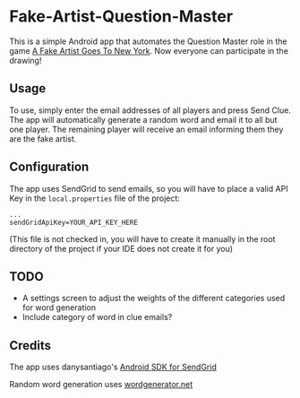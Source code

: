 # Fake-Artist-Question-Master
This is a simple Android app that automates the Question Master role in the game [A Fake Artist Goes To New York](https://oinkgms.com/en/a-fake-artist-goes-to-new-york).
Now everyone can participate in the drawing!

## Usage ##
To use, simply enter the email addresses of all players and press Send Clue.
The app will automatically generate a random word and email it to all but one player. 
The remaining player will receive an email informing them they are the fake artist.

## Configuration ##
The app uses SendGrid to send emails, so you will have to place a valid API Key in the `local.properties` file of the project:

```
...
sendGridApiKey=YOUR_API_KEY_HERE
```

(This file is not checked in, you will have to create it manually in the root directory of the project if your IDE does not create it for you)

## TODO ##

- A settings screen to adjust the weights of the different categories used for word generation
- Include category of word in clue emails?

## Credits ##

The app uses danysantiago's [Android SDK for SendGrid](https://github.com/danysantiago/sendgrid-android)

Random word generation uses [wordgenerator.net](https://www.wordgenerator.net/pictionary-word-generator.php)
